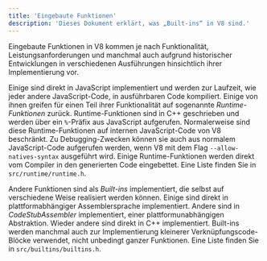 ```yaml
---
title: 'Eingebaute Funktionen'
description: 'Dieses Dokument erklärt, was „Built-ins“ in V8 sind.'
---
```

Eingebaute Funktionen in V8 kommen je nach Funktionalität, Leistungsanforderungen und manchmal auch aufgrund historischer Entwicklungen in verschiedenen Ausführungen hinsichtlich ihrer Implementierung vor.

Einige sind direkt in JavaScript implementiert und werden zur Laufzeit, wie jeder andere JavaScript-Code, in ausführbaren Code kompiliert. Einige von ihnen greifen für einen Teil ihrer Funktionalität auf sogenannte _Runtime-Funktionen_ zurück. Runtime-Funktionen sind in C++ geschrieben und werden über ein `%`-Präfix aus JavaScript aufgerufen. Normalerweise sind diese Runtime-Funktionen auf internen JavaScript-Code von V8 beschränkt. Zu Debugging-Zwecken können sie auch aus normalem JavaScript-Code aufgerufen werden, wenn V8 mit dem Flag `--allow-natives-syntax` ausgeführt wird. Einige Runtime-Funktionen werden direkt vom Compiler in den generierten Code eingebettet. Eine Liste finden Sie in `src/runtime/runtime.h`.

Andere Funktionen sind als _Built-ins_ implementiert, die selbst auf verschiedene Weise realisiert werden können. Einige sind direkt in plattformabhängiger Assemblersprache implementiert. Andere sind in _CodeStubAssembler_ implementiert, einer plattformunabhängigen Abstraktion. Wieder andere sind direkt in C++ implementiert. Built-ins werden manchmal auch zur Implementierung kleinerer Verknüpfungscode-Blöcke verwendet, nicht unbedingt ganzer Funktionen. Eine Liste finden Sie in `src/builtins/builtins.h`.
